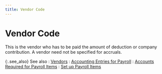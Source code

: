 ```yaml
---
title: Vendor Code
---
```


# Vendor Code


This is the vendor who has to be paid the amount of deduction or company contribution. A vendor need not be specified for accruals.


{:.see_also}
See also
: [Vendors]({{site.mv_chm}}/vendors_introduction_vendors_content.html)
: [Accounting Entries for Payroll]({{site.prl_baseurl}}/payroll-process/creating-journal/accounting_entries_for_payroll.html)
: [Accounts Required for Payroll Items]({{site.prl_baseurl}}/misc/accounts_required_for_payroll_items.html)
: [Set up Payroll Items]({{site.prl_baseurl}}/setup/payroll-items/setting-up-payroll-items/setting_up_payroll_items.html)
